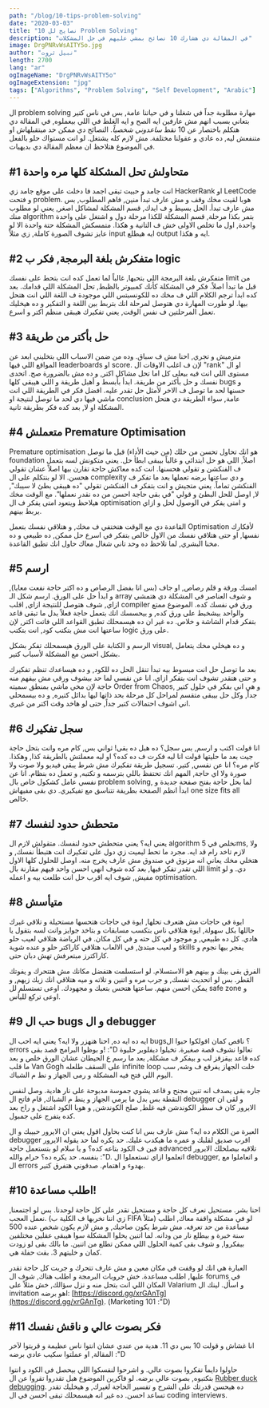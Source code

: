 ```yaml
---
path: "/blog/10-tips-problem-solving"
date: "2020-03-03"
title: "10 نصايح لل Problem Solving"
description: "في المقالة دي هشارك 10 نصائح بمشي عليهم في حل المشكلات"
image: DrgPNRvWsAITY5o.jpg
author: "نبيل ثروت"
length: 2700
lang: "ar"
ogImageName: "DrgPNRvWsAITY5o"
ogImageExtension: "jpg"
tags: ["Algorithms", "Problem Solving", "Self Development", "Arabic"]
---
```


ال problem solving مهارة مطلوبة جداً في شغلنا و في حياتنا عامة, بس في ناس كتير بتعاني بسبب انهم مش عارفين ايه الصح و ايه الغلط في اللي بيعملوه, في المقالة دي هتكلم باختصار عن 10 نقط *ساعدوني شخصياً*. النصائح دي ممكن حد ميتقبلهاش او متنفعش ليه, ده عادي و عقولنا مختلفة. مش لازم كله يشتغل. لو انت مستواك حلو بالفعل في الموضوع هتلاحظ ان معظم المقالة دي بديهيات.

## #1 متحاولش تحل المشكلة كلها مره واحدة
انت جامد و حبيت تبقى اجمد فا دخلت على موقع جامد زي HackerRank او LeetCode و فتحت problem. هوبا لقيت مخك وقف و مش عارف تبدأ منين, فاهم المطلوب, بس مش عارف تبدأ. الحل بسيط و ف ايدك, قسم المشكلة لمشاكل اصغر, يعني لو مطلوب منك algorithm بتمر بكذا مرحلة, قسم المشكلة للكذا مرحلة دول و اشتغل على واحدة واحدة, اول ما تخلص الاولى خش ف التانية و هكذا. متمسكش المشكلة حتة واحدة الا لو عايز تشوف الصورة كاملة, زي مثلاً input ايه هيطلع output ايه و هكذا.

## #2 متفكرش بلغة البرمجة, فكر ب logic
متفكرش بلغة البرمجة اللي بتحبها, غالباً لما تعمل كده انت بتحط على نفسك limit من قبل ما تبدأ اصلاً. فكر في المشكلة كأنك كمبيوتر بالظبط, تحل المشكلة اللي قدامك. بعد كده ابدأ ترجم الكلام اللي ف مخك ده للكونسبتس اللي موجودة ف اللغة اللي انت هتحل بيها. لو طورت المهارة دي هتوصل لمرحلة انك بتربط بين اللغة و التفكير و ده هيخليك تعمل المرحلتين ف نفس الوقت, يعني تفكيرك هيبقى منظم اكتر و اسرع.

## #3 حل بأكتر من طريقة
مترميش و تجري, احنا مش ف سباق. وده من ضمن الاسباب اللي بتخليني ابعد عن المواقع اللي فيها leaderboards او score. لإن ف اغلب الاوقات ال "rank" او ال مستوى اللي انت فيه بيعلى كل اما تحل مشاكل اكتر, و ده مش بالضرورة صح. اتحدى نفسك و حل بأكتر من طريقة. ابدأ بأبسط و أهبل طريقة و اللي هيبقى كلها bugs و حسنها لحد ما توصل ف الاخر لأمثل حل تقدر عليه. افضل فكر في الطريقة اللي انت ماشي فيها دي لحد ما توصل لنتيجة او conclusion عامة, سواء الطريقة دي هتحل المشكلة او لا, بعد كده فكر بطريقة تانية.

## #4 متعملش Premature Optimisation
Premature optimisation هو انك تحاول تحسن من حلك (من حيث الأداء) قبل ما توصل foundation اصلاً, اللي هو حل ابتدائي و غالباً بيبقى ابطأ حل. يعني متكونش لسه بتعمل ف الفنكشن و تقولي هحسنها. انت كده معاكش حاجة تقارن بيها اصلاً عشان تقولي هحسن. الا لو بنتكلم على ال complexity و دي ساعتها برضه تعملها بعد ما تفكر ف الفنكشن تماماً. يعني متجيش و انت بتفكر ف الفنكشن تقولي "ده هيبقى بطئ لا سيبك", لا, اوصل للحل البطئ و قولي "في بقى حاجة احسن من ده نقدر نعملها". مع الوقت مخك هيلاحظ ويتعود امتى يفكر ف ال optimisation و امتى يفكر في الوصول لحل و ازاي يربط بينهم.

القاعدة دي مع الوقت هتختفي ف مخك, و هتلاقي نفسك بتعمل Optimisation لأفكارك نفسها, او حتى هتلاقي نفسك من الاول خالص بتفكر في اسرع حل ممكن, ده طبيعي و ده مخنا البشري, لما تلاحظ ده وحد تاني شغال معاك حاول انك تطبق القاعدة.

## #5 ارسم
امسك ورقة و قلم رصاص, او جاف (بس انا بفضل الرصاص و ده اكتر حاجة نفعت معايا), و ابدأ حل على الورق. ارسم شكل الـ array و شوف العناصر في المشكلة دي هتمشي ازاي, شوف هتوصل للنتيجة ازاي, اقلب compiler ورق في نفسك كده. الموضوع ممتع والواحد بيشخبط على ورق كده, و بيحسسك انك بتعمل حاجة فعلاً بدل ما تبقى قاعد بتفكر قدام الشاشة و خلاص. ده غير ان ده هيسمحلك تطبق القواعد اللي فاتت اكتر, لإن ساعتها انت مش بتكتب كود, انت بتكتب logic على ورق.

الرسم و الكتابة على الورق هيسمحلك تفكر بشكل visual, و ده هيخلي مخك يتعامل بشكل احسن مع المشكلة لأسباب كتير.

بعد ما توصل حل انت مبسوط بيه تبدأ تنقل الحل ده للكود, و ده هيساعدك تنظم تفكيرك و حتى هتقدر تشوف انت بتفكر ازاي. انا عن نفسي لما حد بيشوف ورقي مش بيفهم منه حاجة لإن مخي ماشي بمنطق سميته Order from Chaos, و هي اني بفكر في حلول كتير جداً, وكل حل بيبقى متقسم لمراحل كل مرحلة بحد ذاتها ليها بدائل كتيره, و ده بيسمحلي اني اشوف احتمالات كتير جداً, حتى لو هاخد وقت اكتر من غيري.

## #6 سجل تفكيرك
انا قولت اكتب و ارسم, بس سجل؟ ده هبل ده بقى! ثواني بس, كام مره وانت بتحل حاجة جيت بعد ما حليتها قولت انا ليه فكرت ف ده كده؟ او ليه معملتش بالطريقة كذا, وهكذا. كام مره؟ انا عن نفسي, كتير. تسجيل طريقة تفكيرك مش شرط يبقى فيديو ولا صوت ولا صورة ولا اي حاجة, المهم انك تحتفظ باللي بترسمه و تكتبه, و تعمل ده بنظام. انا عن نفسي عامل كشكول خاص بال problem solving, لما بحل حاجة بفتح صفحة جديدة و ابدأ انظم الصفحة بطريقة تتناسق مع تفيكيري. دي بقى مفيهاش one size fits all خالص.

## #7 متحطش حدود لنفسك
يعني ايه؟ يعني متحطش حدود لنفسك. متقولش لازم ال algorithm تخلص في 5ms, ولا لازم تاخد رام قد ايه. مجرد ما تحط ليميت زي دول على تفكيرك انت هتبطأ نفسك, و هتخلي مخك يعاني انه مزنوق في صندوق مش عارف يخرج منه. اوصل للحلول كلها الاول اللي تقدر تفكر فيها, بعد كده شوف انهي احسن واحد فيهم مقارنة بال limit دي. و لو مفيش, شوف ايه اقرب حل انت طلعت بيه و اعمله optimisation.

## #8 متيأسش
ايوة في حاجات مش هتعرف تحلها, ايوة في حاجات هتحسها مستحيلة و تلاقي غيرك حاللها بكل سهولة, ايوة هتلاقي ناس بتكسب مسابقات و بتاخد جوايز وانت لسه بتقول يا هادي. كل ده طبيعي, و موجود في كل حته و في كل مكان. في الرياضة هتلاقي لعيب حلو و لعيب مبتدئ, في الالعاب هتلاقي كاراكتر حلو و عنده شوية skills يفجر بيها نجوم و كاراكترز مبتعرفش تهش دبان حتى.

الفرق بقى بينك و بينهم هو الاستسلام. لو استسلمت هتفضل مكانك مش هتتحرك و يفوتك القطر. بس لو اتحديث نفسك, و جرب مره و اتنين و تلاته و ميه هتلاقي انك زيك زيهم, و يمكن احسن منهم. ساعتها هتحس بتعبك و مجهودك. اوعى تستسلم لل safe zone و اوعى تركع لليأس.

## #9 حب ال bugs و ال debugger
ايه ده ايه ده, احنا هنهزر ولا ايه؟ يعني ايه احب ال bugs؟ ناقص كمان اقولكوا حبوا ال errors و بوظوا البرامج قصد بقى! :"D
تعالوا نشوف قصة صغيرة. تخيلوا ديفلوبر حليوة كده قاعد بيقزقز لب و بيفكر ف مشكلة, بعد ما رسم ع الحيطان عشان الورق خلص و بعد ما قلب Van Gogh على السقف طلعله infinite loop خلت الجهاز يفرقع ف وشه, سب اليوم اللي فتح فيه المشكلة و رمى الجهاز و نط م الشباك.

جاره بقى يصدف انه تنين مجنح و قاعد يشوي جموسة مدبوحة على نار هادية. وصل لنفس النقطة بس بدل ما يرمي الجهاز و ينط م الشباك, قام فاتح ال debugger و لقى ان الايرور كان ف سطر الكوندشن فيه غلط, صلح الكوندشن, و هوبا الكود اشتغل و راح بعد كده يتفرج على جمبول.

العبرة من الكلام ده ايه؟ مش عارف بس انا كنت بحاول اقول يعني ان الايرور حبيبك و ال debugger اقرب صديق لقلبك و عمره ما هيكدب عليك. حد يكره لما حد يقوله الايرور فين ف الكود بتاعه كده؟ و يا سلام لو بتستعمل حاجة advanced تلاقيه بيصلحلك الايرور بنفسه. حد يكره ده؟ حرام والله :"D. اتعلموا ازاي تستعملوا ال debugger, و اتعاملوا مع ال errors بهدوء و اهتمام. صدقوني هتفرق كتير.

## #10 اطلب مساعدة!
احنا بشر. مستحيل نعرف كل حاجة و مستحيل نقدر على كل حاجة لوحدنا. بس لو اجتمعنا, نعمل العجب. (زي اننا نخربها ف الكلية ب FIFA مثلاً) لو في مشكلة واقفة معاك, اطلب مساعدة من حد تعرفه. مش شرط يكون صاحبك, و مش لازم يكون شخص عنده 500 سنة خبرة و بيطلع نار من ودانه. لما اتنين يحلوا المشكلة سوا هيبقى عقلين مختلفين بيفكروا, و شوف بقى كمية الحلول اللي ممكن تطلع من اتنين. ما بالك بقى لو زودت كمان و خليتهم 3. بقت حفلة هي.

العبارة هي انك لو وقفت في مكان معين و مش عارف تتحرك و جربت كل حاجة تقدر عليها, اطلب مساعدة. خش جروبات البرمجة و اطلب هناك, شوف ال forums في المكان اللي انت بتحل منه و نزل سؤالك, خش مثلاً على Valarium و اسأل. لينك ال invitation اهو برضه: [https://discord.gg/xrGAnTg](https://discord.gg/xrGAnTg). (Marketing 101 :"D)

## #11 فكر بصوت عالي و ناقش نفسك
انا غشاش و قولت 10 بس دي 11. هدية من عندي عشان انتوا ناس عظيمة و قريتوا لآخر المقالة, او عملتوا سكيب عادي برضه :"D

حاولوا دايماً تفكروا بصوت عالي. و اشرحوا لنفسكوا اللي بيحصل في الكود و انتوا بتكتبوه, بصوت عالي برضه. لو فاكرين الموضوع هبل تقدروا تقروا عن ال [Rubber duck debugging](https://en.wikipedia.org/wiki/Rubber_duck_debugging). ده هيحسن قدرتك على الشرح و تفسير الحاجة لغيرك, و هيخليك تقدر تساعد احسن. ده غير انه هيسمحلك تبقى احسن في ال coding interviews.

</br>
</br>